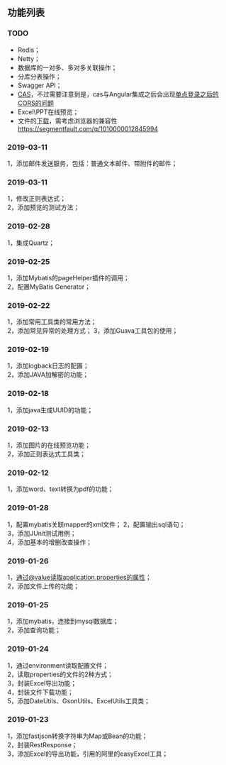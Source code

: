 ## 功能列表

### TODO
*	Redis；  
*	Netty；  
*	数据库的一对多、多对多关联操作；  
*	分库分表操作；  
*	Swagger API；  
*	[CAS](https://www.apereo.org/projects/cas/download-cas)，不过需要注意到是，cas与Angular集成之后会出现[单点登录之后的CORS的问题](https://stackoverflow.com/questions/44800431/caching-effect-on-cors-no-access-control-allow-origin-header-is-present-on-th)  
*	Excel\PPT在线预览；    
*	文件的[下载](https://www.cnblogs.com/voiphudong/p/3284724.html)，需考虑浏览器的兼容性  
https://segmentfault.com/q/1010000012845994

### 2019-03-11
1，添加邮件发送服务，包括：普通文本邮件、带附件的邮件；  

### 2019-03-11
1，修改正则表达式；  
2，添加预览的测试方法；  

### 2019-02-28
1，集成Quartz；  

### 2019-02-25
1，添加Mybatis的pageHelper插件的调用；  
2，配置MyBatis Generator；  

### 2019-02-22
1，添加常用工具类的常用方法；  
2，添加常见异常的处理方式；
3，添加Guava工具包的使用；    

### 2019-02-19
1，添加logback日志的配置；  
2，添加JAVA加解密的功能；  

### 2019-02-18
1，添加java生成UUID的功能；    

### 2019-02-13
1，添加图片的在线预览功能；  
2，添加正则表达式工具类；  

### 2019-02-12
1，添加word、text转换为pdf的功能；  

### 2019-01-28  
1，配置mybatis关联mapper的xml文件；
2，配置输出sql语句；  
3，添加JUnit测试用例；  
4，添加基本的增删改查操作；  

### 2019-01-26  
1，通过@value读取application.properties的属性；  
2，添加文件上传的功能；  

### 2019-01-25  
1，添加mybatis，连接到mysql数据库；  
2，添加查询功能；  

### 2019-01-24  
1，通过environment读取配置文件；  
2，读取properties的文件的2种方式；  
3，封装Excel导出功能；  
4，封装文件下载功能；  
5，添加DateUtils、GsonUtils、ExcelUtils工具类；  

### 2019-01-23  
1，添加fastjson转换字符串为Map或Bean的功能；  
2，封装RestResponse；  
3，添加Excel的导出功能，引用的阿里的easyExcel工具；  